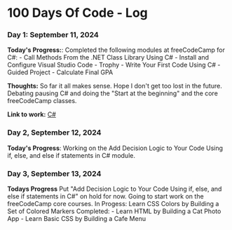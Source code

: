 # 100 Days Of Code - Log

### Day 1: September 11, 2024

**Today's Progress:**: Completed the following modules at freeCodeCamp for C#:
                      - Call Methods From the .NET Class Library Using C#
                      - Install and Configure Visual Studio Code
                      - Trophy - Write Your First Code Using C#
                      - Guided Project - Calculate Final GPA

**Thoughts:** So far it all makes sense. Hope I don't get too lost in the future. Debating pausing C# and doing the "Start at the beginning" and the core freeCodeCamp classes.

**Link to work:** [C#](https://www.freecodecamp.org/learn/foundational-c-sharp-with-microsoft/create-and-run-simple-c-sharp-console-applications/call-methods-from-the-dot-net-class-library-using-c-sharp)

### Day 2, September 12, 2024

**Today's Progress**: Working on the Add Decision Logic to Your Code Using if, else, and else if statements in C# module.

### Day 3, September 13, 2024

**Todays Progress** Put "Add Decision Logic to Your Code Using if, else, and else if statements in C#" on hold for now. Going to start
                    work on the freeCodeCamp core courses.
                    In Progess: Learn CSS Colors by Building a Set of Colored Markers
                    Completed:
                        - Learn HTML by Building a Cat Photo App
                        - Learn Basic CSS by Building a Cafe Menu
